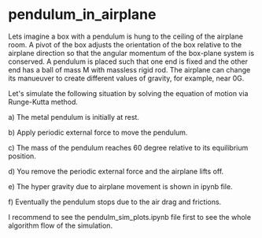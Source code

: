 # pendulum_in_airplane

Lets imagine a box with a pendulum is hung to the ceiling of the airplane room.
A pivot of the box adjusts the orientation of the box relative to the airplane direction so that the angular momentum of the box-plane system is conserved.
A pendulum is placed such that one end is fixed and the other end has a ball of mass M with massless rigid rod.
The airplane can change its manueuver to create different values of gravity, for example, near 0G.

Let's simulate the following situation by solving the equation of motion via Runge-Kutta method.

a) The metal pendulum is initially at rest.

b) Apply periodic external force to move the pendulum.

c) The mass of the pendulum reaches 60 degree relative to its equilibrium position.

d) You remove the periodic external force and the airplane lifts off.

e) The hyper gravity due to airplane movement is shown in ipynb file.

f) Eventually the pendulum stops due to the air drag and frictions.


I recommend to see the pendulm_sim_plots.ipynb file first to see the whole algorithm flow of the simulation.


